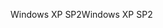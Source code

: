 <span data-ttu-id="76ea6-101">Windows XP SP2</span><span class="sxs-lookup"><span data-stu-id="76ea6-101">Windows XP SP2</span></span>